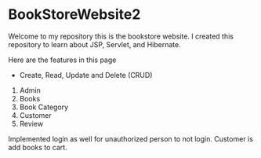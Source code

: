 # BookStoreWebsite2

Welcome to my repository this is the bookstore website.
I created this repository to learn about JSP, Servlet, and Hibernate.


Here are the features in this page
* Create, Read, Update and Delete (CRUD)
1. Admin
  2. Books
  3. Book Category
  4. Customer
  5. Review

Implemented login as well for unauthorized person to not login.
Customer is add books to cart.


  
